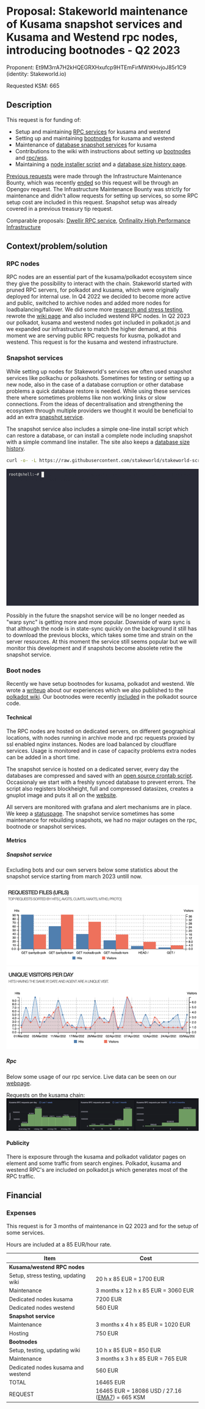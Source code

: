# Proposal: Stakeworld maintenance of Kusama snapshot services and Kusama and Westend rpc nodes, introducing bootnodes - Q2 2023

Proponent: Et9M3rrA7H2kHQEGRXHxufcp9HTEmFirMWtKHvjoJ85r1C9 (identity: Stakeworld.io)

Requested KSM: 665

## Description

This request is for funding of:

* Setup and maintaining [RPC services](https://stakeworld.io/docs/rpc) for kusama and westend
* Setting up and maintaining [bootnodes](https://stakeworld.io/docs/bootnode) for kusama and westend
* Maintenance of [database snapshot services](https://stakeworld.io/docs/snapshot) for kusama
* Contributions to the wiki with instructions about setting up [bootnodes](https://github.com/w3f/polkadot-wiki/pull/4742) and [rpc/wss](https://github.com/w3f/polkadot-wiki/pull/4223).
* Maintaining a [node installer script](https://raw.githubusercontent.com/stakeworld/stakeworld-scripts/master/node-install.sh) and a [database size history page](https://stakeworld.io/docs/dbsize).

[Previous requests](https://github.com/stakeworld/stakeworld-treasury#readme) were made through the Infrastructure Maintenance Bounty, which was recently [ended](https://kusama.polkassembly.io/referenda/171) so this request will be through an Opengov request. The Infrastructure Maintenance Bounty was strictly for maintenance and didn't allow requests for setting up services, so some RPC setup cost are included in this request. Snapshot setup was already covered in a previous treasury tip request. 

Comparable proposals: [Dwellir RPC service](https://kusama.polkassembly.io/referenda/176), [Onfinality High Performance Infrastructure](https://kusama.subsquare.io/polkassembly/post/2568)

## Context/problem/solution

### RPC nodes
RPC nodes are an essential part of the kusama/polkadot ecosystem since they give the possibility to interact with the chain. Stakeworld started with pruned RPC servers, for polkadot and kusama, which were originally deployed for internal use. In Q4 2022 we decided to become more active and public, switched to archive nodes and added more nodes for loadbalancing/failover. We did some more [research and stress testing](https://stakeworld.io/docs/rpc), rewrote the [wiki page](https://wiki.polkadot.network/docs/maintain-wss) and also included westend RPC nodes. In Q2 2023 our polkadot, kusama and westend nodes got included in polkadot.js and we expanded our infrastructure to match the higher demand, at this moment we are serving public RPC requests for kusma, polkadot and westend. This request is for the kusama and westend infrastructure.

### Snapshot services
While setting up nodes for Stakeworld's services we often used snapshot services like polkachu or polkashots. Sometimes for testing or setting up a new node, also in the case of a database corruption or other database problems a quick database restore is needed. While using these services there where sometimes problems like non working links or slow connections. From the ideas of decentralisation and strengthening the ecosystem through multiple providers we thought it would be beneficial to add an extra [snapshot service](https://stakeworld.io/snapshot).

The snapshot service also includes a simple one-line install script which can restore a database, or can install a complete node including snapshot with a simple command line installer. The site also keeps a [database size history](https://stakeworld.io/docs/dbsize).

```bash
curl -o- -L https://raw.githubusercontent.com/stakeworld/stakeworld-scripts/master/node-install.sh | bash
```

![node-install](node-install-2023.gif)

Possibly in the future the snapshot service will be no longer needed as "warp sync" is getting more and more popular. Downside of warp sync is that although the node is in state-sync quickly on the background it still has to download the previous blocks, which takes some time and strain on the server resources. At this moment the service still seems popular but we will monitor this development and if snapshots become absolete retire the snapshot service. 

### Boot nodes

Recently we have setup bootnodes for kusama, polkadot and westend. We wrote a [writeup](https://stakeworld.io/docs/bootnode) about our experiences which we also published to the [polkadot wiki](https://github.com/w3f/polkadot-wiki/pull/4742). Our bootnodes were recently [included](https://github.com/paritytech/polkadot/pull/7148) in the polkadot source code. 

#### Technical
The RPC nodes are hosted on dedicated servers, on different geographical locations, with nodes running in archive mode and rpc requests proxied by ssl enabled nginx instances. Nodes are load balanced by cloudflare services. Usage is monitored and in case of capacity problems extra nodes can be added in a short time.  

The snapshot service is hosted on a dedicated server, every day the databases are compressed and saved with an [open source crontab script](https://github.com/stakeworld/stakeworld-website/blob/master/scripts/snapshot.sh). Occasionaly we start with a freshly synced database to prevent errors. The script also registers blockheight, full and compressed datasizes, creates a gnuplot image and puts it all on the [website](https://stakeworld.io/snapshot). 

All servers are monitored with grafana and alert mechanisms are in place. We keep a [statuspage](https://stakeworld.statuspage.io/). The snapshot service sometimes has some maintenance for rebuilding snapshots, we had no major outages on the rpc, bootnode or snapshot services. 

#### Metrics

##### Snapshot service

Excluding bots and our own servers below some statistics about the snapshot service starting from march 2023 untill now.

![snapusage](2023-Q2-maintenance-snapshot-usage.png)
![snapvisitors](2023-Q2-maintenance-snapshot-visitors.png)

##### Rpc

Below some usage of our rpc service. Live data can be seen on our [webpage](https://stakeworld.io/docs/rpc#live-stakeworld-rpc-data).

Requests on the kusama chain:
![rpcksm](2023-Q2-RPC-KSM-requests.png)

#### Publicity

There is exposure through the kusama and polkadot validator pages on element and some traffic from search engines. Polkadot, kusama and westend RPC's are included on polkadot.js which generates most of the RPC traffic.

## Financial

### Expenses
This request is for 3 months of maintenance in Q2 2023 and for the setup of some services.

Hours are included at a 85 EUR/hour rate.

| Item                                  | Cost                   		|
| ------------                          | -----------------------               |
| **Kusama/westend RPC nodes**	 	                |			 		|
| Setup, stress testing, updating wiki  | 20 h x 85 EUR = 1700 EUR              |
| Maintenance                           | 3 months x 12 h x 85 EUR = 3060 EUR  	|
| Dedicated nodes kusama                | 7200 EUR 	|
| Dedicated nodes westend               | 560 EUR 	|
| **Snapshot service**	                |			 		|
| Maintenance                           | 3 months x 4 h x 85 EUR = 1020 EUR  	|
| Hosting                               | 750 EUR 		|
| **Bootnodes**	                        |			 		|
| Setup, testing, updating wiki         | 10 h x 85 EUR = 850 EUR                       |
| Maintenance                           | 3 months x 3 h x 85 EUR = 765 EUR  	|
| Dedicated nodes kusama and westend    | 560 EUR 		|
| TOTAL                                 | 16465 EUR	 		|
| REQUEST		                | 16465 EUR = 18086 USD / 27.16 ([EMA7](https://kusama.subscan.io/tools/charts?type=price)) = 665 KSM  |

